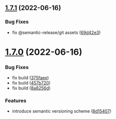 ## [1.7.1](https://github.com/ChatKitty/react-native-chatkitty/compare/v1.7.0...v1.7.1) (2022-06-16)


### Bug Fixes

* fix @semantic-release/git assets ([69d42e3](https://github.com/ChatKitty/react-native-chatkitty/commit/69d42e36a77a9375bec3bd6fb0fc48b0421f8b20))

# [1.7.0](https://github.com/ChatKitty/react-native-chatkitty/compare/v1.6.3...v1.7.0) (2022-06-16)


### Bug Fixes

* fix build ([375faee](https://github.com/ChatKitty/react-native-chatkitty/commit/375faee73d644c04c9b0f5e08877c54d8a1f6b3d))
* fix build ([457b720](https://github.com/ChatKitty/react-native-chatkitty/commit/457b720ca6aefad86c59fad225f8db260c913871))
* fix build ([8a8256d](https://github.com/ChatKitty/react-native-chatkitty/commit/8a8256dfcdc1638a2fa8f5cf3c987b92ee4c79bd))


### Features

* introduce semantic versioning scheme ([8d15407](https://github.com/ChatKitty/react-native-chatkitty/commit/8d154070dbb4b82b76e8fadc3535043dc3018a77))
